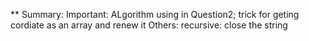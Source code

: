 ** Summary:
Important: ALgorithm using in Question2; trick for geting cordiate as an array and renew it
Others:
recursive: close the string